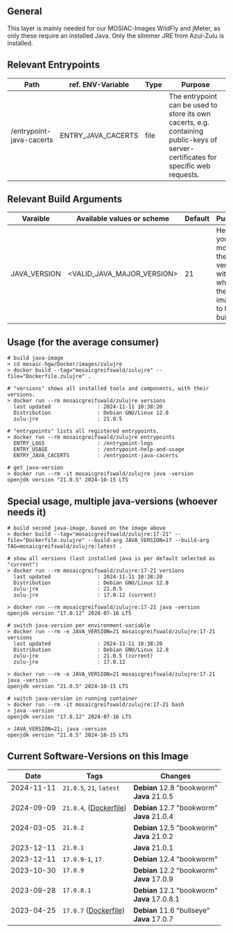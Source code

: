## General
This layer is mainly needed for our MOSIAC-Images WildFly and jMeter, as only these require an installed Java.
Only the slimmer JRE from Azul-Zulu is installed.


## Relevant Entrypoints
| Path                     | ref. ENV-Variable  | Type | Purpose                                                                                                                            |
|--------------------------|--------------------|------|------------------------------------------------------------------------------------------------------------------------------------|
| /entrypoint-java-cacerts | ENTRY_JAVA_CACERTS | file | The entrypoint can be used to store its own cacerts, e.g. containing public-keys of server-certificates for specific web requests. |


## Relevant Build Arguments
| Varaible     | Available values or scheme   | Default | Purpose                                                                   |
|--------------|------------------------------|---------|---------------------------------------------------------------------------|
| JAVA_VERSION | \<VALID_JAVA_MAJOR_VERSION\> | 21      | Here you can modify the java version with which the image is to be built. |


## Usage (for the average consumer)
```shell
# build java-image
> cd mosaic-hgw/Docker/images/zulujre
> docker build --tag="mosaicgreifswald/zulujre" --file="Dockerfile.zulujre" .

# "versions" shows all installed tools and components, with their versions.
> docker run --rm mosaicgreifswald/zulujre versions
  last updated               : 2024-11-11 10:38:20
  Distribution               : Debian GNU/Linux 12.8
  zulu-jre                   : 21.0.5
  
# "entrypoints" lists all registered entrypoints.
> docker run --rm mosaicgreifswald/zulujre entrypoints
  ENTRY_LOGS                 : /entrypoint-logs
  ENTRY_USAGE                : /entrypoint-help-and-usage
  ENTRY_JAVA_CACERTS         : /entrypoint-java-cacerts

# get java-version
> docker run --rm -it mosaicgreifswald/zulujre java -version
openjdk version "21.0.5" 2024-10-15 LTS
```

## Special usage, multiple java-versions (whoever needs it)
```shell
# build second java-image, based on the image above
> docker build --tag="mosaicgreifswald/zulujre:17-21" --file="Dockerfile.zulujre" --build-arg JAVA_VERSION=17 --build-arg TAG=mosaicgreifswald/zulujre:latest .

# show all versions (last installed java is per default selected as "current") 
> docker run --rm mosaicgreifswald/zulujre:17-21 versions
  last updated               : 2024-11-11 10:38:20
  Distribution               : Debian GNU/Linux 12.8
  zulu-jre                   : 21.0.5
  zulu-jre                   : 17.0.12 (current)

> docker run --rm mosaicgreifswald/zulujre:17-21 java -version
openjdk version "17.0.12" 2024-07-16 LTS

# switch java-version per environment-variable
> docker run --rm -e JAVA_VERSION=21 mosaicgreifswald/zulujre:17-21 versions
  last updated               : 2024-11-11 10:38:20
  Distribution               : Debian GNU/Linux 12.8
  zulu-jre                   : 21.0.5 (current)
  zulu-jre                   : 17.0.12

> docker run --rm -e JAVA_VERSION=21 mosaicgreifswald/zulujre:17-21 java -version
openjdk version "21.0.5" 2024-10-15 LTS

# switch java-version in running container
> docker run --rm -it mosaicgreifswald/zulujre:17-21 bash
> java -version
openjdk version "17.0.12" 2024-07-16 LTS

> JAVA_VERSION=21; java -version
openjdk version "21.0.5" 2024-10-15 LTS
```

## Current Software-Versions on this Image
| Date               | Tags                                                                                                                                                  | Changes                                         |
|--------------------|-------------------------------------------------------------------------------------------------------------------------------------------------------|-------------------------------------------------|
| 2024-11-11<br><br> | `21.0.5`, `21`, `latest`<br><br>                                                                                                                      | **Debian** 12.8 "bookworm"<br>**Java** 21.0.5   |
| 2024-09-09<br><br> | `21.0.4`, ([Dockerfile](https://github.com/mosaic-hgw/Docker/blob/081d44affc8e3048c38689d3e2780ad777b915f5/image/zulujre/Dockerfile.zulujre))<br><br> | **Debian** 12.7 "bookworm"<br>**Java** 21.0.4   |
| 2024-03-05<br><br> | `21.0.2`<br><br>                                                                                                                                      | **Debian** 12.5 "bookworm"<br>**Java** 21.0.2   |
| 2023-12-11         | `21.0.1`                                                                                                                                              | **Java** 21.0.1                                 |
| 2023-12-11         | `17.0.9-1`, `17`                                                                                                                                      | **Debian** 12.4 "bookworm"                      |
| 2023-10-30<br><br> | `17.0.9`<br><br>                                                                                                                                      | **Debian** 12.2 "bookworm"<br>**Java** 17.0.9   |
| 2023-09-28<br><br> | `17.0.8.1`<br><br>                                                                                                                                    | **Debian** 12.1 "bookworm"<br>**Java** 17.0.8.1 |
| 2023-04-25<br><br> | `17.0.7` ([Dockerfile](https://github.com/mosaic-hgw/Docker/blob/3441209dd6b8ef2892a6e264ad58898c805e0114/image/java/Dockerfile.jre.zulu))<br><br>    | **Debian** 11.6 "bullseye"<br>**Java** 17.0.7   |
